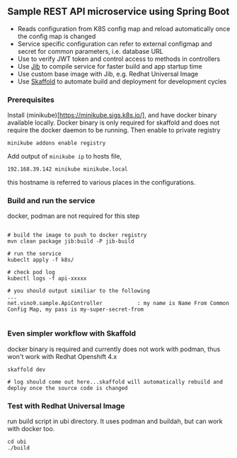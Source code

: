 ## Sample REST API microservice using Spring Boot


* Reads configuration from K8S config map and reload automatically once the config map is changed
* Service specific configuration can refer to external configmap and secret for common parameters, i.e. database URL
* Use to verify JWT token and control access to methods in controllers
* Use [Jib](https://github.com/GoogleContainerTools/jib) to compile service for faster build and app startup time
* Use custom base image with Jib, e.g. Redhat Universal Image
* Use [Skaffold](https://skaffold.dev/) to automate build and deployment for development cycles

### Prerequisites
Install (minikube)[https://minikube.sigs.k8s.io/], and have docker binary available locally. Docker binary is only required for skaffold and does not require the docker daemon to be running. Then enable to private registry

```shell script
minikube addons enable registry

```

Add output of ```minikube ip``` to hosts file,

```shell script
192.168.39.142 minikube minikube.local

```
this hostname is referred to various places in the configurations.

### Build and run the service
docker, podman are not required for this step

```shell script

# build the image to push to docker registry
mvn clean package jib:build -P jib-build

# run the service
kubeclt apply -f k8s/

# check pod log
kubectl logs -f api-xxxxx

# you should output similiar to the following
...
net.vino9.sample.ApiController           : my name is Name From Common Config Map, my pass is my-super-secret-from


```

### Even simpler workflow with Skaffold
docker binary is required and currently does not work with podman, thus won't work with Redhat Openshift 4.x

```shell script
skaffold dev

# log should come out here...skaffold will automatically rebuild and deploy once the source code is changed

```

### Test with Redhat Universal Image
run build script in ubi directory. It uses podman and buildah, but can work with docker too.

```shell script
cd ubi
./build

```

